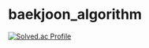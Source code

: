 # baekjoon_algorithm
[![Solved.ac Profile](http://mazassumnida.wtf/api/v2/generate_badge?boj=h_yolo)](https://solved.ac/h_yolo)
